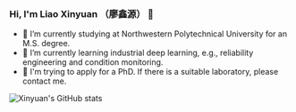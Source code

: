 ### Hi, I'm Liao Xinyuan （廖鑫源） 👋
- 🔭 I’m currently studying at Northwestern Polytechnical University for an M.S. degree.
- 🌱 I’m currently learning industrial deep learning, e.g., reliability engineering and condition monitoring. 
- 🤔 I'm trying to apply for a PhD. If there is a suitable laboratory, please contact me.


![Xinyuan's GitHub stats](https://github-readme-stats.vercel.app/api?username=xinyuanliao&theme=graywhite&show_icons=true)
